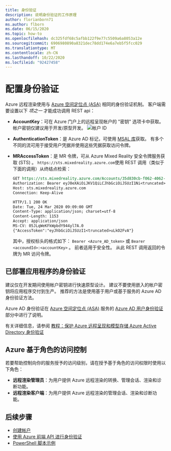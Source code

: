 ```yaml
---
title: 身份验证
description: 说明身份验证的工作原理
author: florianborn71
ms.author: flborn
ms.date: 06/15/2020
ms.topic: how-to
ms.openlocfilehash: dc325fdf68c5afbb122f9e77c5509a6a8053a12e
ms.sourcegitcommit: 6906980890a8321dec78dd174e6a7eb5f5fcc029
ms.translationtype: MT
ms.contentlocale: zh-CN
ms.lasthandoff: 10/22/2020
ms.locfileid: "92427458"
---
```

# <a name="configure-authentication"></a>配置身份验证

Azure 远程渲染使用与 [Azure 空间定位点 (ASA)](../../spatial-anchors/concepts/authentication.md?tabs=csharp) 相同的身份验证机制。 客户端需要设置以下 *项之一* 才能成功调用 REST api：

* **AccountKey**：可在 Azure 门户上的远程呈现帐户的 "密钥" 选项卡中获取。 帐户密钥仅建议用于开发/原型开发。
    ![帐户 ID](./media/azure-account-primary-key.png)

* **AuthenticationToken**：是 Azure AD 标记，可使用 [MSAL 库](../../active-directory/develop/msal-overview.md)获取。 有多个不同的流可用于接受用户凭据并使用这些凭据获取访问令牌。

* **MRAccessToken**：是 MR 令牌，可从 Azure Mixed Reality 安全令牌服务获取 (STS) 。 `https://sts.mixedreality.azure.com`使用 REST 调用（类似于下面的调用）从终结点检索：

    ```rest
    GET https://sts.mixedreality.azure.com/Accounts/35d830cb-f062-4062-9792-d6316039df56/token HTTP/1.1
    Authorization: Bearer eyJ0eXAiOiJKV1QiLCJhbGciOiJSUzI1Ni<truncated>FL8Hq5aaOqZQnJr1koaQ
    Host: sts.mixedreality.azure.com
    Connection: Keep-Alive

    HTTP/1.1 200 OK
    Date: Tue, 24 Mar 2020 09:09:00 GMT
    Content-Type: application/json; charset=utf-8
    Content-Length: 1153
    Accept: application/json
    MS-CV: 05JLqWeKFkWpbdY944yl7A.0
    {"AccessToken":"eyJhbGciOiJSUzI1<truncated>uLkO2FvA"}
    ```

    其中，授权标头的格式如下： `Bearer <Azure_AD_token>` 或 `Bearer <accoundId>:<accountKey>` 。 前者适用于安全性。 从此 REST 调用返回的令牌为 MR 访问令牌。

## <a name="authentication-for-deployed-applications"></a>已部署应用程序的身份验证

建议仅在开发期间使用帐户密钥进行快速原型设计。 建议不要使用嵌入的帐户密钥将应用程序交付到生产。 推荐的方法是使用基于用户或基于服务的 Azure AD 身份验证方法。

 Azure AD 身份验证在 [Azure 空间定位点 (ASA)](../../spatial-anchors/index.yml) 服务的 [Azure AD 用户身份验证](../../spatial-anchors/concepts/authentication.md?tabs=csharp#azure-ad-user-authentication)部分中进行了说明。

 有关详细信息，请参阅 [教程：保护 Azure 远程呈现和模型存储 Azure Active Directory 身份验证](../tutorials/unity/security/security.md#azure-active-directory-azure-ad-authentication)

## <a name="azure-role-based-access-control"></a>Azure 基于角色的访问控制

若要帮助控制向你的服务授予的访问级别，请在授予基于角色的访问权限时使用以下角色：

* **远程渲染管理员**：为用户提供 Azure 远程渲染的转换、管理会话、渲染和诊断功能。
* **远程渲染客户端**：为用户提供 Azure 远程渲染的管理会话、渲染和诊断功能。

## <a name="next-steps"></a>后续步骤

* [创建帐户](create-an-account.md)
* [使用 Azure 前端 API 进行身份验证](frontend-apis.md)
* [PowerShell 脚本示例](../samples/powershell-example-scripts.md)